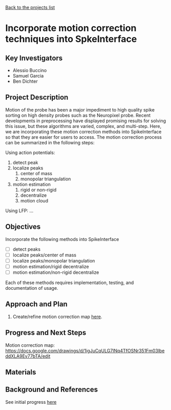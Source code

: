 [Back to the projects list](../../)

<!-- For information on how to write GitHub .md files see https://guides.github.com/features/mastering-markdown/ -->

# Incorporate motion correction techniques into SpkeInterface

## Key Investigators

- Alessio Buccino
- Samuel Garcia
- Ben Dichter
<!-- - Investigator 1 (Affiliation)-->
<!-- - Investigator 2 (Affiliation)-->

## Project Description


Motion of the probe has been a major impediment to high quality spike sorting on high density probes such as the Neuropixel probe. Recent developments in preprocessing have displayed promising results for solving this issue, but these algorithms are varied, complex, and multi-step. Here, we are incorporating these motion correction methods into SpikeInterface so that they are easier for users to access. The motion correction process can be summarized in the following steps: 

Using action potentials:
1. detect peak
2. localize peaks
    1. center of mass
    2. monopolar triangulation
3. motion estimation
    1. rigid or non-rigid
    2. decentralize
    3. motion cloud


Using LFP:
...
## Objectives

Incorporate the following methods into SpikeInterface
* [ ] detect peaks
* [ ] localize peaks/center of mass
* [ ] localize peaks/monopolar triangulation
* [ ] motion estimation/rigid decentralize
* [ ] motion estimation/non-rigid decentralize

Each of these methods requires implementation, testing, and documentation of usage.

## Approach and Plan

1. Create/refine motion correction map [here](https://docs.google.com/drawings/d/1igJuCqULG7lNq4TfOSNr351Fm03lbeddXLA9Ev77bTA/edit).
<!-- 1. Describe the steps of your planned approach to reach the objectives.-->
<!-- 1. ... -->
<!-- 1. ... -->

## Progress and Next Steps

Motion correction map: https://docs.google.com/drawings/d/1igJuCqULG7lNq4TfOSNr351Fm03lbeddXLA9Ev77bTA/edit

<!--Populate this section as you are making progress before/during/after the hackathon-->
<!--Describe the progress you have made on the project,e.g., which objectives you have achieved and how.-->
<!--Describe the next steps you are planing to take to complete the project.-->

## Materials

<!--If available add links to the materials relevant to the project, e.g., the code generated for the project or data used-->
<!--If available add pictures and links to videos that demonstrate what has been accomplished.-->
<!--![Description of picture](Example2.jpg)-->

## Background and References

See initial progress [here](https://spikeinterface.github.io/blog/spikeinterface-motion-estimation/)

<!--Use this space for information that may help people better understand your project, like links to papers, source code, or data ,e.g:-->
<!-- - Source code: https://github.com/YourUser/YourRepository -->
<!-- - Documentation: https://link.to.docs -->
<!-- - Test data: https://link.to.test.data -->

